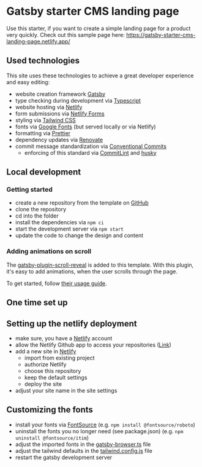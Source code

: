 # Gatsby starter CMS landing page

Use this starter, if you want to create a simple landing page for a product very quickly. Check out this sample page here: https://gatsby-starter-cms-landing-page.netlify.app/

## Used technologies

This site uses these technologies to achieve a great developer experience and easy editing:

- website creation framework [Gatsby](https://www.gatsbyjs.com/)
- type checking during development via [Typescript](https://www.typescriptlang.org/)
- website hosting via [Netlify](https://www.netlify.com/)
- form submissions via [Netlify Forms](https://www.netlify.com/products/forms/)
- styling via [Tailwind CSS](https://tailwindcss.com/)
- fonts via [Google Fonts](https://fonts.google.com/) (but served locally or via Netlify)
- formatting via [Prettier](https://prettier.io/)
- dependency updates via [Renovate](https://github.com/renovatebot/renovate)
- commit message standardization via [Conventional Commits](https://www.conventionalcommits.org/)
  - enforcing of this standard via [CommitLint](https://commitlint.js.org/) and [husky](https://typicode.github.io/husky/)

## Local development

### Getting started

- create a new repository from the template on [GitHub](https://github.com/pascalbe-dev/gatsby-starter-cms-landing-page)
- clone the repository
- cd into the folder
- install the dependencies via `npm ci`
- start the development server via `npm start`
- update the code to change the design and content

### Adding animations on scroll

The [gatsby-plugin-scroll-reveal](https://github.com/solublestudio/gatsby-plugin-scroll-reveal) is added to this template. With this plugin, it's easy to add animations, when the user scrolls through the page.

To get started, follow [their usage guide](https://github.com/solublestudio/gatsby-plugin-scroll-reveal#usage).

## One time set up

## Setting up the netlify deployment

- make sure, you have a [Netlify](https://app.netlify.com/login) account
- allow the Netlify Github app to access your repositories ([Link](https://github.com/apps/netlify/installations/new))
- add a new site in [Netlify](https://app.netlify.com/)
  - import from existing project
  - authorize Netlify
  - choose this repository
  - keep the default settings
  - deploy the site
- adjust your site name in the site settings

## Customizing the fonts

- install your fonts via [FontSource](https://fontsource.org/) (e.g. `npm install @fontsource/roboto`)
- uninstall the fonts you no longer need (see package.json) (e.g. `npm uninstall @fontsource/itim`)
- adjust the imported fonts in the [gatsby-browser.ts](gatsby-browser.ts) file
- adjust the tailwind defaults in the [tailwind.config.js](tailwind.config.js) file
- restart the gatsby development server
